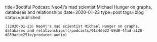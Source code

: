 
title=Bootiful Podcast: Neo4j's mad scientist Michael Hunger on graphs, databases and relationships
date=2020-01-23
type=post
tags=blog
status=published
~~~~~~
[(2020-01-23) Neo4j's mad scientist Michael Hunger on graphs, databases and relationships](/podcasts/91c4de22-69d8-44ad-a120-d859acbe251e/produced-audio) 
            